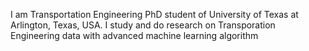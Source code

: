 I am Transportation Engineering PhD student of University of Texas at Arlington, Texas, USA. I study and do research on Transporation Engineering data with advanced machine learning algorithm
<!---

--->
